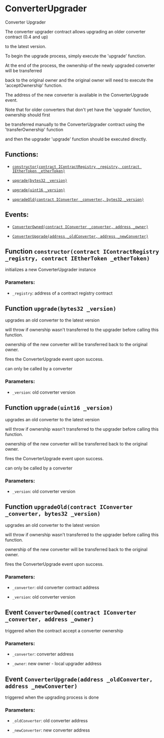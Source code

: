 # ConverterUpgrader

Converter Upgrader

The converter upgrader contract allows upgrading an older converter contract \(0.4 and up\)

to the latest version.

To begin the upgrade process, simply execute the 'upgrade' function.

At the end of the process, the ownership of the newly upgraded converter will be transferred

back to the original owner and the original owner will need to execute the 'acceptOwnership' function.

The address of the new converter is available in the ConverterUpgrade event.

Note that for older converters that don't yet have the 'upgrade' function, ownership should first

be transferred manually to the ConverterUpgrader contract using the 'transferOwnership' function

and then the upgrader 'upgrade' function should be executed directly.

## Functions:

* [`constructor(contract IContractRegistry _registry, contract IEtherToken _etherToken)`](converterupgrader.md#ConverterUpgrader-constructor-contract-IContractRegistry-contract-IEtherToken-)

* [`upgrade(bytes32 _version)`](converterupgrader.md#ConverterUpgrader-upgrade-bytes32-)

* [`upgrade(uint16 _version)`](converterupgrader.md#ConverterUpgrader-upgrade-uint16-)

* [`upgradeOld(contract IConverter _converter, bytes32 _version)`](converterupgrader.md#ConverterUpgrader-upgradeOld-contract-IConverter-bytes32-)

## Events:

* [`ConverterOwned(contract IConverter _converter, address _owner)`](converterupgrader.md#ConverterUpgrader-ConverterOwned-contract-IConverter-address-)

* [`ConverterUpgrade(address _oldConverter, address _newConverter)`](converterupgrader.md#ConverterUpgrader-ConverterUpgrade-address-address-)

## Function `constructor(contract IContractRegistry _registry, contract IEtherToken _etherToken)` <a id="ConverterUpgrader-constructor-contract-IContractRegistry-contract-IEtherToken-"></a>

initializes a new ConverterUpgrader instance

### Parameters:

* `_registry`:    address of a contract registry contract

## Function `upgrade(bytes32 _version)` <a id="ConverterUpgrader-upgrade-bytes32-"></a>

upgrades an old converter to the latest version

will throw if ownership wasn't transferred to the upgrader before calling this function.

ownership of the new converter will be transferred back to the original owner.

fires the ConverterUpgrade event upon success.

can only be called by a converter

### Parameters:

* `_version`: old converter version

## Function `upgrade(uint16 _version)` <a id="ConverterUpgrader-upgrade-uint16-"></a>

upgrades an old converter to the latest version

will throw if ownership wasn't transferred to the upgrader before calling this function.

ownership of the new converter will be transferred back to the original owner.

fires the ConverterUpgrade event upon success.

can only be called by a converter

### Parameters:

* `_version`: old converter version

## Function `upgradeOld(contract IConverter _converter, bytes32 _version)` <a id="ConverterUpgrader-upgradeOld-contract-IConverter-bytes32-"></a>

upgrades an old converter to the latest version

will throw if ownership wasn't transferred to the upgrader before calling this function.

ownership of the new converter will be transferred back to the original owner.

fires the ConverterUpgrade event upon success.

### Parameters:

* `_converter`: old converter contract address

* `_version`: old converter version

## Event `ConverterOwned(contract IConverter _converter, address _owner)` <a id="ConverterUpgrader-ConverterOwned-contract-IConverter-address-"></a>

triggered when the contract accept a converter ownership

### Parameters:

* `_converter`: converter address

* `_owner`: new owner - local upgrader address

## Event `ConverterUpgrade(address _oldConverter, address _newConverter)` <a id="ConverterUpgrader-ConverterUpgrade-address-address-"></a>

triggered when the upgrading process is done

### Parameters:

* `_oldConverter`: old converter address

* `_newConverter`: new converter address
